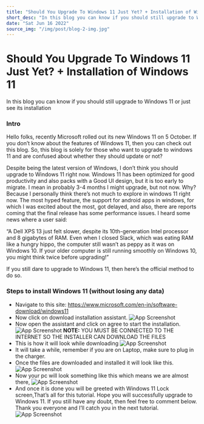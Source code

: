 ```yaml
---
title: "Should You Upgrade To Windows 11 Just Yet? + Installation of Windows 11"
short_desc: "In this blog you can know if you should still upgrade to Windows 11 or just see its installation"
date: "Sat Jun 16 2022"
source_img: "/img/post/blog-2-img.jpg"
---
```


# Should You Upgrade To Windows 11 Just Yet? + Installation of Windows 11

In this blog you can know if you should still upgrade to Windows 11 or just see its installation

### Intro

Hello folks, recently Microsoft rolled out its new Windows 11 on 5 October. If you don’t know about the features of Windows 11, then you can check out this blog. So, this blog is solely for those who want to upgrade to windows 11 and are confused about whether they should update or not?

Despite being the latest version of Windows, I don’t think you should upgrade to Windows 11 right now. Windows 11 has been optimized for good productivity and also packs with a Good UI design, but it is too early to migrate. I mean in probably 3-4 months I might upgrade, but not now. Why? Because I personally think there’s not much to explore in windows 11 right now. The most hyped feature, the support for android apps in windows, for which I was excited about the most, got delayed, and also, there are reports coming that the final release has some performance issues. I heard some news where a user said:

“A Dell XPS 13 just felt slower, despite its 10th-generation Intel processor and 8 gigabytes of RAM. Even when I closed Slack, which was eating RAM like a hungry hippo, the computer still wasn’t as peppy as it was on Windows 10. If your older computer is still running smoothly on Windows 10, you might think twice before upgrading!”

If you still dare to upgrade to Windows 11, then here’s the official method to do so.

### Steps to install Windows 11 (without losing any data)

- Navigate to this site: https://www.microsoft.com/en-in/software-download/windows11
- Now click on download installation assistant.
  ![App Screenshot](https://api.codewithharry.com/media/blogFiles/windows-11-update-installation/image6.png)
- Now open the assistant and click on agree to start the installation.
  ![App Screenshot](https://api.codewithharry.com/media/blogFiles/windows-11-update-installation/image2.png)
  **NOTE:** YOU MUST BE CONNECTED TO THE INTERNET SO THE INSTALLER CAN DOWNLOAD THE FILES
- This is how it will look while downloading
  ![App Screenshot](https://api.codewithharry.com/media/blogFiles/windows-11-update-installation/image1.png)
- It will take a while, remember if you are on Laptop, make sure to plug in the charger.
- Once the files are downloaded and installed it will look like this.
  ![App Screenshot](https://api.codewithharry.com/media/blogFiles/windows-11-update-installation/image3.png)
- Now your pc will look something like this which means we are almost there,
  ![App Screenshot](https://api.codewithharry.com/media/blogFiles/windows-11-update-installation/image4.png)
- And once it is done you will be greeted with Windows 11 Lock screen,That’s all for this tutorial. Hope you will successfully upgrade to Windows 11. If you still have any doubt, then feel free to comment below. Thank you everyone and I’ll catch you in the next tutorial.
  ![App Screenshot](https://api.codewithharry.com/media/blogFiles/windows-11-update-installation/image5.jpg)
